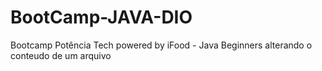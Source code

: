 # BootCamp-JAVA-DIO
Bootcamp Potência Tech powered by iFood - Java Beginners
alterando o conteudo de um arquivo 